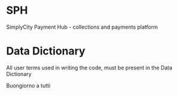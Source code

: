 # SPH
SimplyCity Payment Hub - collections and payments platform
# Data Dictionary
All user terms used in writing the code, must be present in the Data Dictionary

Buongiorno a tutti
